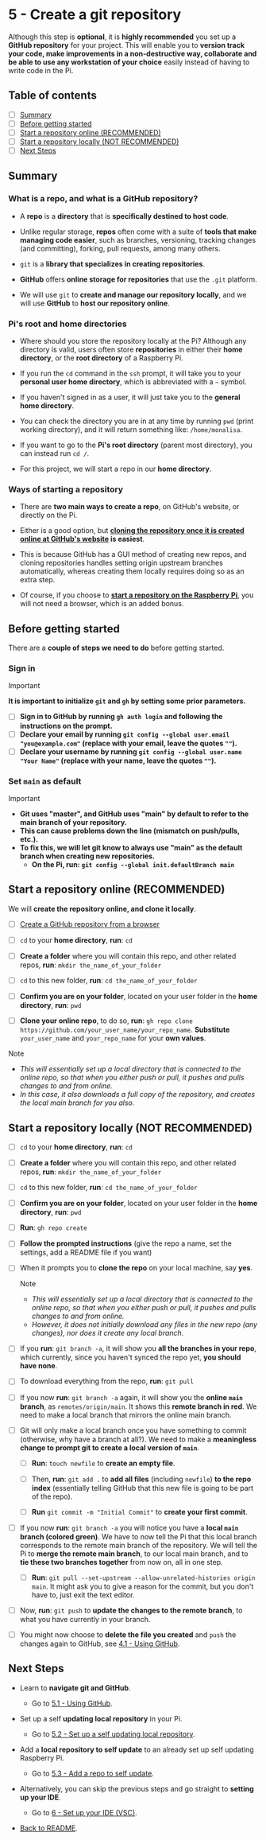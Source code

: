 # 5 - Create a git repository

Although this step is **optional**, it is **highly recommended** you set up a **GitHub repository** for your project. This will enable you to **version track your code, make improvements in a non-destructive way, collaborate and be able to use any workstation of your choice** easily instead of having to write code in the Pi.

## Table of contents

- [ ] [Summary](5%20-%20Create%20a%20git%20repository.md#summary)
- [ ] [Before getting started](5%20-%20Create%20a%20git%20repository.md#before-getting-started)
- [ ] [Start a repository online (RECOMMENDED)](5%20-%20Create%20a%20git%20repository.md#start-a-repository-online-recommended)
- [ ] [Start a repository locally (NOT RECOMMENDED)](5%20-%20Create%20a%20git%20repository.md#start-a-repository-locally-not-recommended)
- [ ] [Next Steps](5%20-%20Create%20a%20git%20repository.md#next-steps)

## Summary

### What is a repo, and what is a GitHub repository?

- A **repo** is a **directory** that is **specifically destined to host code**.

- Unlike regular storage, **repos** often come with a suite of **tools that make managing code easier**, such as branches, versioning, tracking changes (and committing), forking, pull requests, among many others.

- `git` is a **library that specializes in creating repositories**.

- **GitHub** offers **online storage for repositories** that use the `.git` platform.

- We will use `git` to **create and manage our repository locally**, and we will use **GitHub** to **host our repository online**.

### Pi's root and home directories

- Where should you store the repository locally at the Pi? Although any directory is valid, users often store **repositories** in either their **home directory**, or the **root directory** of a Raspberry Pi.

- If you run the `cd` command in the `ssh` prompt, it will take you to your **personal user home directory**, which is abbreviated with a `~` symbol.

- If you haven't signed in as a user, it will just take you to the **general home directory**.

- You can check the directory you are in at any time by running `pwd` (print working directory), and it will return something like: `/home/monalisa`.

- If you want to go to the **Pi's root directory** (parent most directory), you can instead run `cd /`.

- For this project, we will start a repo in our **home directory**.

### Ways of starting a repository

- There are **two main ways to create a repo**, on GitHub's website, or directly on the Pi.

- Either is a good option, but **[cloning the repository once it is created online at GitHub's website](5%20-%20Create%20a%20git%20repository.md#start-a-repository-online-recommended) is easiest**.
  
- This is because GitHub has a GUI method of creating new repos, and cloning repositories handles setting origin upstream branches automatically, whereas creating them locally requires doing so as an extra step.

- Of course, if you choose to **[start a repository on the Raspberry Pi](5%20-%20Create%20a%20git%20repository.md#start-a-repository-locally-not-recommended)**, you will not need a browser, which is an added bonus.

## Before getting started

There are a **couple of steps we need to do** before getting started.

### Sign in

> [!IMPORTANT]
>
> **It is important to initialize `git` and `gh` by setting some prior parameters.**
>
> - [ ] **Sign in to GitHub by running `gh auth login` and following the instructions on the prompt.**
> - [ ] **Declare your email by running `git config --global user.email "you@example.com"` (replace with your email, leave the quotes `""`).**
> - [ ] **Declare your username by running `git config --global user.name "Your Name"` (replace with your name, leave the quotes `""`).**

### Set `main` as default

> [!IMPORTANT]
>
> - **Git uses "master", and GitHub uses "main" by default to refer to the main branch of your repository.**
> - **This can cause problems down the line (mismatch on push/pulls, etc.).**
> - **To fix this, we will let git know to always use "main" as the default branch when creating new repositories.**
>   - **On the Pi, run: `git config --global init.defaultBranch main`**

## Start a repository online (RECOMMENDED)

We will **create the repository online, and clone it locally**.

- [ ] [Create a GitHub repository from a browser](https://docs.github.com/en/get-started/quickstart/create-a-repo?tool=webui)

- [ ] `cd` to your **home directory**, **run**: `cd`

- [ ] **Create a folder** where you will contain this repo, and other related repos, **run**: `mkdir the_name_of_your_folder`

- [ ] `cd` to this new folder, **run**: `cd the_name_of_your_folder`

- [ ] **Confirm you are on your folder**, located on your user folder in the **home directory**, **run**: `pwd`

- [ ] **Clone your online repo**, to do so, **run**: `gh repo clone https://github.com/your_user_name/your_repo_name`. **Substitute** `your_user_name` and `your_repo_name` for your **own values**.

> [!NOTE]
>
> - *This will essentially set up a local directory that is connected to the online repo, so that when you either push or pull, it pushes and pulls changes to and from online.*
> - *In this case, it also downloads a full copy of the repository, and creates the local main branch for you also.*

## Start a repository locally (NOT RECOMMENDED)

- [ ] `cd` to your **home directory**, **run**: `cd`

- [ ] **Create a folder** where you will contain this repo, and other related repos, **run**: `mkdir the_name_of_your_folder`

- [ ] `cd` to this new folder, **run**: `cd the_name_of_your_folder`

- [ ] **Confirm you are on your folder**, located on your user folder in the **home directory**, **run**: `pwd`

- [ ] **Run**: `gh repo create`

- [ ] **Follow the prompted instructions** (give the repo a name, set the settings, add a README file if you want)

- [ ] When it prompts you to **clone the repo** on your local machine, say **yes**.
  > [!NOTE]
  >
  > - *This will essentially set up a local directory that is connected to the online repo, so that when you either push or pull, it pushes and pulls changes to and from online.*
  > - *However, it does not initially download any files in the new repo (any changes), nor does it create any local branch.*

- [ ] If you **run**: `git branch -a`, it will show you **all the branches in your repo**, which currently, since you haven't synced the repo yet, **you should have none**.

- [ ] To download everything from the repo, **run**: `git pull`

- [ ] If you now **run**: `git branch -a` again, it will show you the **online `main` branch**, as `remotes/origin/main`. It shows this **remote branch in red**. We need to make a local branch that mirrors the online main branch.

- [ ] Git will only make a local branch once you have something to commit (otherwise, why have a branch at all?). We need to make a **meaningless change to prompt git to create a local version of `main`**.
  
  - [ ] **Run**: `touch newfile` to **create an empty file**.

  - [ ] Then, **run**: `git add .` to **add all files** (including `newfile`) **to the repo index** (essentially telling GitHub that this new file is going to be part of the repo).

  - [ ] **Run** `git commit -m "Initial Commit"` to **create your first commit**.

- [ ] If you now **run**: `git branch -a` you will notice you have a **local `main` branch (colored green)**. We have to now tell the Pi that this local branch corresponds to the remote main branch of the repository. We will tell the Pi to **merge the remote main branch**, to our local main branch, and to **tie these two branches together** from now on, all in one step.

  - [ ] **Run**: `git pull --set-upstream --allow-unrelated-histories origin main`. It might ask you to give a reason for the commit, but you don't have to, just exit the text editor.

- [ ] Now, **run**: `git push` to **update the changes to the remote branch**, to what you have currently in your branch.

- [ ] You might now choose to **delete the file you created** and `push` the changes again to GitHub, see [4.1 - Using GitHub](5.1%20-%20Using%20GitHub.md).

## Next Steps

- Learn to **navigate git and GitHub**.

  - Go to [5.1 - Using GitHub](5.1%20-%20Using%20Github.md).

- Set up a self **updating local repository** in your Pi.

  - Go to [5.2 - Set up a self updating local repository](5.2%20-%20Set%20up%20a%20self%20updating%20local%20repository.md).

- Add a **local repository to self update** to an already set up self updating Raspberry Pi.

  - Go to [5.3 - Add a repo to self update](5.3%20-%20Add%20a%20repo%20to%20self%20update.md).

- Alternatively, you can skip the previous steps and go straight to **setting up your IDE**.

  - Go to [6 - Set up your IDE (VSC)](6%20-%20Set%20up%20your%20IDE%20(VSC).md).

- [Back to README](README.md).
